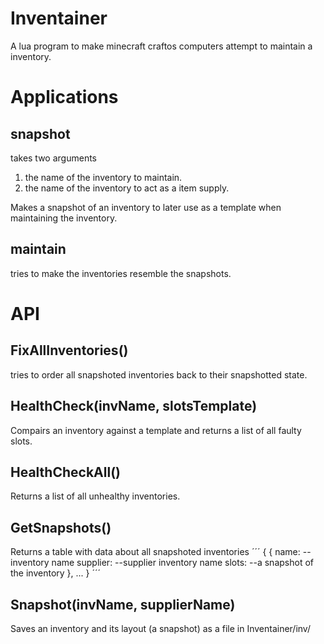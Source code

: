 # Inventainer
A lua program to make minecraft craftos computers attempt to maintain a inventory.


# Applications
## snapshot
takes two arguments
1. the name of the inventory to maintain.
2. the name of the inventory to act as a item supply.

Makes a snapshot of an inventory to later use as a template when maintaining the inventory.

## maintain
tries to make the inventories resemble the snapshots.

# API

## FixAllInventories()
tries to order all snapshoted inventories back to their snapshotted state.

## HealthCheck(invName, slotsTemplate)
Compairs an inventory against a template and returns a list of all faulty slots.

## HealthCheckAll()
Returns a list of all unhealthy inventories.

## GetSnapshots()
Returns a table with data about all snapshoted inventories
´´´
{
    {
        name: --inventory name
        supplier: --supplier inventory name
        slots: --a snapshot of the inventory
    },
    ...
}
´´´

## Snapshot(invName, supplierName)
Saves an inventory and its layout (a snapshot) as a file in Inventainer/inv/